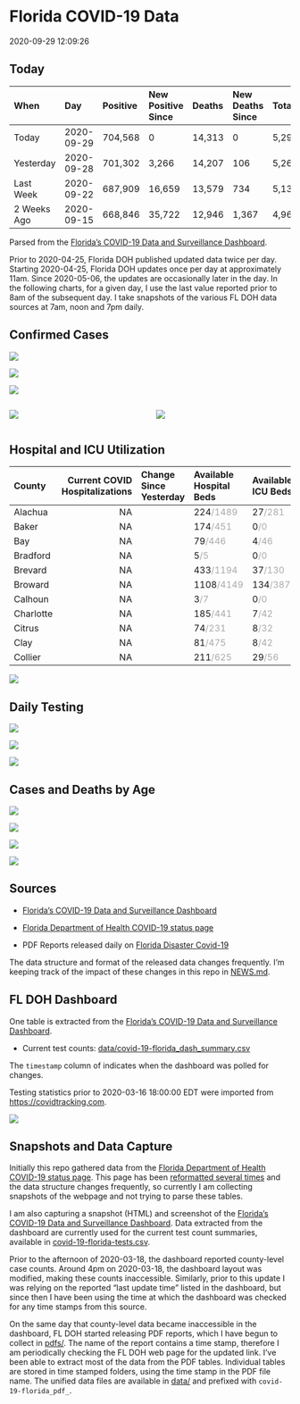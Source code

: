 Florida COVID-19 Data
================
2020-09-29 12:09:26

## Today

| When        | Day        | Positive | New Positive Since | Deaths | New Deaths Since | Total     |
| :---------- | :--------- | :------- | :----------------- | :----- | :--------------- | :-------- |
| Today       | 2020-09-29 | 704,568  | 0                  | 14,313 | 0                | 5,290,116 |
| Yesterday   | 2020-09-28 | 701,302  | 3,266              | 14,207 | 106              | 5,261,672 |
| Last Week   | 2020-09-22 | 687,909  | 16,659             | 13,579 | 734              | 5,132,342 |
| 2 Weeks Ago | 2020-09-15 | 668,846  | 35,722             | 12,946 | 1,367            | 4,968,847 |

Parsed from the [Florida’s COVID-19 Data and Surveillance
Dashboard](https://fdoh.maps.arcgis.com/apps/opsdashboard/index.html#/8d0de33f260d444c852a615dc7837c86).

Prior to 2020-04-25, Florida DOH published updated data twice per day.
Starting 2020-04-25, Florida DOH updates once per day at approximately
11am. Since 2020-05-06, the updates are occasionally later in the day.
In the following charts, for a given day, I use the last value reported
prior to 8am of the subsequent day. I take snapshots of the various FL
DOH data sources at 7am, noon and 7pm daily.

## Confirmed Cases

![](plots/covid-19-florida-daily-test-changes.png)

![](plots/covid-19-florida-deaths-by-day.png)

![](plots/covid-19-florida-county-top-6.png)

<div class="columns">

<div class="column is-full-mobile">

![](plots/covid-19-florida-testing.png)

</div>

<div class="column is-full-mobile">

![](plots/covid-19-florida-total-positive.png)

</div>

</div>

## Hospital and ICU Utilization

| County    | Current COVID Hospitalizations | Change Since Yesterday | Available Hospital Beds                    | Available ICU Beds                       |
| :-------- | -----------------------------: | :--------------------- | :----------------------------------------- | :--------------------------------------- |
| Alachua   |                             NA |                        | 224<span style="color: #aaa">/1489</span>  | 27<span style="color: #aaa">/281</span>  |
| Baker     |                             NA |                        | 174<span style="color: #aaa">/451</span>   | 0<span style="color: #aaa">/0</span>     |
| Bay       |                             NA |                        | 79<span style="color: #aaa">/446</span>    | 4<span style="color: #aaa">/46</span>    |
| Bradford  |                             NA |                        | 5<span style="color: #aaa">/5</span>       | 0<span style="color: #aaa">/0</span>     |
| Brevard   |                             NA |                        | 433<span style="color: #aaa">/1194</span>  | 37<span style="color: #aaa">/130</span>  |
| Broward   |                             NA |                        | 1108<span style="color: #aaa">/4149</span> | 134<span style="color: #aaa">/387</span> |
| Calhoun   |                             NA |                        | 3<span style="color: #aaa">/7</span>       | 0<span style="color: #aaa">/0</span>     |
| Charlotte |                             NA |                        | 185<span style="color: #aaa">/441</span>   | 7<span style="color: #aaa">/42</span>    |
| Citrus    |                             NA |                        | 74<span style="color: #aaa">/231</span>    | 8<span style="color: #aaa">/32</span>    |
| Clay      |                             NA |                        | 81<span style="color: #aaa">/475</span>    | 8<span style="color: #aaa">/42</span>    |
| Collier   |                             NA |                        | 211<span style="color: #aaa">/625</span>   | 29<span style="color: #aaa">/56</span>   |

![](plots/covid-19-florida-icu-usage.png)

## Daily Testing

![](plots/covid-19-florida-tests-per-case.png)

<!-- ![](plots/covid-19-florida-change-new-cases.png) -->

![](plots/covid-19-florida-tests-percent-positive.png)

![](plots/covid-19-florida-test-and-case-growth.png)

## Cases and Deaths by Age

![](plots/covid-19-florida-weekly-events-by-age.png)

![](plots/covid-19-florida-age.png)

![](plots/covid-19-florida-age-deaths.png)

![](plots/covid-19-florida-age-sex.png)

## Sources

  - [Florida’s COVID-19 Data and Surveillance
    Dashboard](https://fdoh.maps.arcgis.com/apps/opsdashboard/index.html#/8d0de33f260d444c852a615dc7837c86)

  - [Florida Department of Health COVID-19 status
    page](http://www.floridahealth.gov/diseases-and-conditions/COVID-19/)

  - PDF Reports released daily on [Florida Disaster
    Covid-19](http://www.floridahealth.gov/diseases-and-conditions/COVID-19/)

The data structure and format of the released data changes frequently.
I’m keeping track of the impact of these changes in this repo in
[NEWS.md](NEWS.md).

## FL DOH Dashboard

One table is extracted from the [Florida’s COVID-19 Data and
Surveillance
Dashboard](https://fdoh.maps.arcgis.com/apps/opsdashboard/index.html#/8d0de33f260d444c852a615dc7837c86).

  - Current test counts:
    [data/covid-19-florida\_dash\_summary.csv](data/covid-19-florida_dash_summary.csv)

The `timestamp` column of indicates when the dashboard was polled for
changes.

Testing statistics prior to 2020-03-16 18:00:00 EDT were imported from
<https://covidtracking.com>.

![](screenshots/fodh_maps_arcgis_com__apps__opsdashboard.png)

## Snapshots and Data Capture

Initially this repo gathered data from the [Florida Department of Health
COVID-19 status
page](http://www.floridahealth.gov/diseases-and-conditions/COVID-19/).
This page has been [reformatted several
times](screenshots/floridahealth_gov__diseases-and-conditions__COVID-19.png)
and the data structure changes frequently, so currently I am collecting
snapshots of the webpage and not trying to parse these tables.

I am also capturing a snapshot (HTML) and screenshot of the [Florida’s
COVID-19 Data and Surveillance
Dashboard](https://fdoh.maps.arcgis.com/apps/opsdashboard/index.html#/8d0de33f260d444c852a615dc7837c86).
Data extracted from the dashboard are currently used for the current
test count summaries, available in
[covid-19-florida-tests.csv](covid-19-florida-tests.csv).

Prior to the afternoon of 2020-03-18, the dashboard reported
county-level case counts. Around 4pm on 2020-03-18, the dashboard layout
was modified, making these counts inaccessible. Similarly, prior to this
update I was relying on the reported “last update time” listed in the
dashboard, but since then I have been using the time at which the
dashboard was checked for any time stamps from this source.

On the same day that county-level data became inaccessible in the
dashboard, FL DOH started releasing PDF reports, which I have begun to
collect in [pdfs/](pdfs/). The name of the report contains a time stamp,
therefore I am periodically checking the FL DOH web page for the updated
link. I’ve been able to extract most of the data from the PDF tables.
Individual tables are stored in time stamped folders, using the time
stamp in the PDF file name. The unified data files are available in
[data/](data/) and prefixed with `covid-19-florida_pdf_`.
